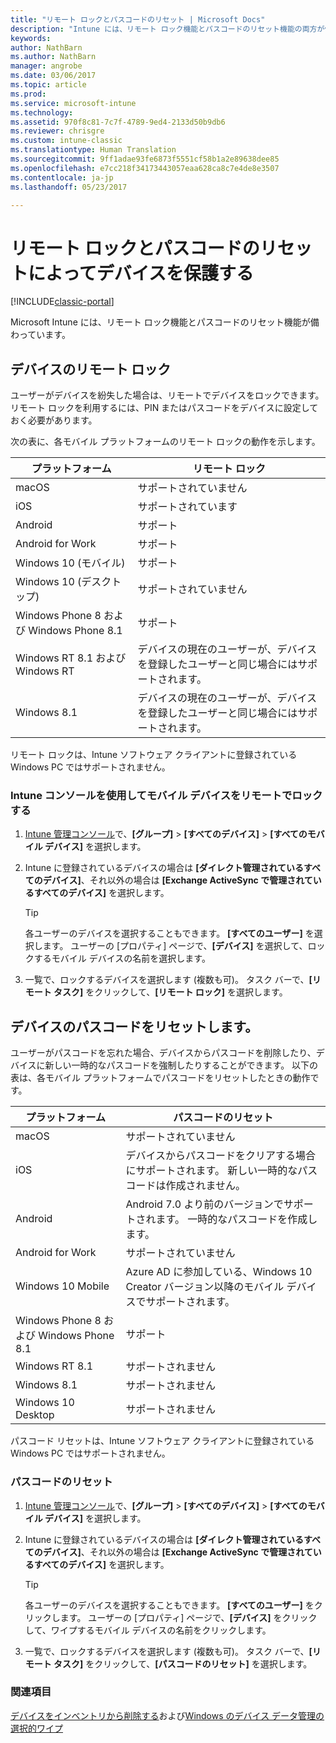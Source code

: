 ```yaml
---
title: "リモート ロックとパスコードのリセット | Microsoft Docs"
description: "Intune には、リモート ロック機能とパスコードのリセット機能の両方が備わっています。"
keywords: 
author: NathBarn
ms.author: NathBarn
manager: angrobe
ms.date: 03/06/2017
ms.topic: article
ms.prod: 
ms.service: microsoft-intune
ms.technology: 
ms.assetid: 970f8c81-7c7f-4789-9ed4-2133d50b9db6
ms.reviewer: chrisgre
ms.custom: intune-classic
ms.translationtype: Human Translation
ms.sourcegitcommit: 9ff1adae93fe6873f5551cf58b1a2e89638dee85
ms.openlocfilehash: e7cc218f34173443057eaa628ca8c7e4de8e3507
ms.contentlocale: ja-jp
ms.lasthandoff: 05/23/2017

---
```

# <a name="help-protect-your-devices-with-remote-lock-and-passcode-reset"></a>リモート ロックとパスコードのリセットによってデバイスを保護する

[!INCLUDE[classic-portal](../includes/classic-portal.md)]

Microsoft Intune には、リモート ロック機能とパスコードのリセット機能が備わっています。

## <a name="lock-a-device-remotely"></a>デバイスのリモート ロック
ユーザーがデバイスを紛失した場合は、リモートでデバイスをロックできます。 リモート ロックを利用するには、PIN またはパスコードをデバイスに設定しておく必要があります。

次の表に、各モバイル プラットフォームのリモート ロックの動作を示します。

|プラットフォーム|リモート ロック|
|------------|---------------|
|macOS|サポートされていません|
|iOS|サポートされています|
|Android|サポート|
|Android for Work|サポート|
|Windows 10 (モバイル)|サポート|
|Windows 10 (デスクトップ)|サポートされていません|
|Windows Phone 8 および Windows Phone 8.1|サポート|
|Windows RT 8.1 および Windows RT|デバイスの現在のユーザーが、デバイスを登録したユーザーと同じ場合にはサポートされます。|
|Windows 8.1|デバイスの現在のユーザーが、デバイスを登録したユーザーと同じ場合にはサポートされます。|

リモート ロックは、Intune ソフトウェア クライアントに登録されている Windows PC ではサポートされません。

### <a name="lock-a-mobile-device-remotely-through-the-intune-console"></a>Intune コンソールを使用してモバイル デバイスをリモートでロックする

1.  [Intune 管理コンソール](https://manage.microsoft.com/)で、**[グループ]** &gt; **[すべてのデバイス]** &gt; **[すべてのモバイル デバイス]** を選択します。

2.  Intune に登録されているデバイスの場合は **[ダイレクト管理されているすべてのデバイス]**、それ以外の場合は **[Exchange ActiveSync で管理されているすべてのデバイス]** を選択します。

    > [!TIP]
    > 各ユーザーのデバイスを選択することもできます。 **[すべてのユーザー]** を選択します。 ユーザーの [プロパティ] ページで、**[デバイス]** を選択して、ロックするモバイル デバイスの名前を選択します。

3.  一覧で、ロックするデバイスを選択します (複数も可)。 タスク バーで、**[リモート タスク]** をクリックして、**[リモート ロック]** を選択します。

## <a name="reset-the-passcode-on-a-device"></a>デバイスのパスコードをリセットします。
ユーザーがパスコードを忘れた場合、デバイスからパスコードを削除したり、デバイスに新しい一時的なパスコードを強制したりすることができます。 以下の表は、各モバイル プラットフォームでパスコードをリセットしたときの動作です。

|プラットフォーム|パスコードのリセット|
|------------|------------------|
|macOS|サポートされていません|
|iOS|デバイスからパスコードをクリアする場合にサポートされます。 新しい一時的なパスコードは作成されません。|
|Android|Android 7.0 より前のバージョンでサポートされます。 一時的なパスコードを作成します。|
|Android for Work|サポートされていません|
|Windows 10 Mobile|Azure AD に参加している、Windows 10 Creator バージョン以降のモバイル デバイスでサポートされます。|
|Windows Phone 8 および Windows Phone 8.1|サポート|
|Windows RT 8.1|サポートされません|
|Windows 8.1|サポートされません|
|Windows 10 Desktop|サポートされません|

パスコード リセットは、Intune ソフトウェア クライアントに登録されている Windows PC ではサポートされません。

### <a name="reset-a-passcode"></a>パスコードのリセット

1.  [Intune 管理コンソール](https://manage.microsoft.com/)で、**[グループ]** &gt; **[すべてのデバイス]** &gt; **[すべてのモバイル デバイス]** を選択します。

2.  Intune に登録されているデバイスの場合は **[ダイレクト管理されているすべてのデバイス]**、それ以外の場合は **[Exchange ActiveSync で管理されているすべてのデバイス]** を選択します。

    > [!TIP]
    > 各ユーザーのデバイスを選択することもできます。 **[すべてのユーザー]** をクリックします。 ユーザーの [プロパティ] ページで、**[デバイス]** をクリックして、ワイプするモバイル デバイスの名前をクリックします。

3.  一覧で、ロックするデバイスを選択します (複数も可)。 タスク バーで、**[リモート タスク]** をクリックして、**[パスコードのリセット]** を選択します。


### <a name="see-also"></a>関連項目
[デバイスをインベントリから削除する](retire-devices-from-microsoft-intune-management.md)および[Windows のデバイス データ管理の選択的ワイプ](http://technet.microsoft.com/library/dn486874.aspx)

